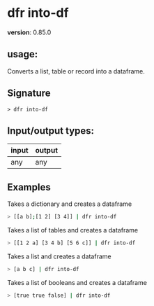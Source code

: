# dfr into-df

**version**: 0.85.0

## **usage**:

Converts a list, table or record into a dataframe.

## Signature

`> dfr into-df `

## Input/output types:

| input | output |
| ----- | ------ |
| any   | any    |

## Examples

Takes a dictionary and creates a dataframe

```bash
> [[a b];[1 2] [3 4]] | dfr into-df
```

Takes a list of tables and creates a dataframe

```bash
> [[1 2 a] [3 4 b] [5 6 c]] | dfr into-df
```

Takes a list and creates a dataframe

```bash
> [a b c] | dfr into-df
```

Takes a list of booleans and creates a dataframe

```bash
> [true true false] | dfr into-df
```
